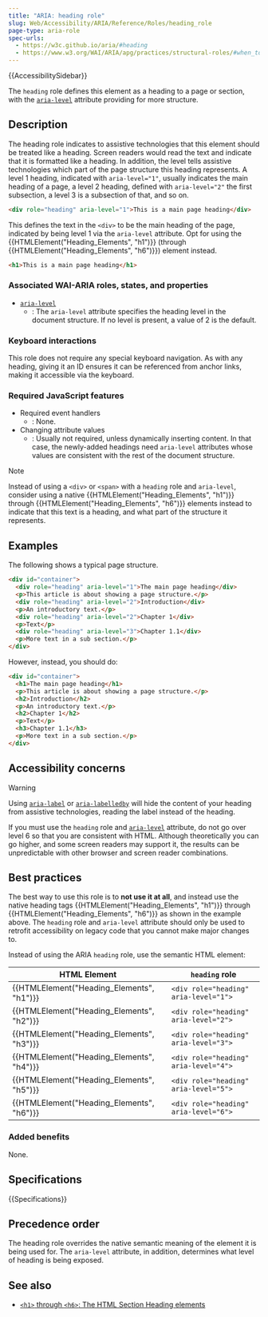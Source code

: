 ```yaml
---
title: "ARIA: heading role"
slug: Web/Accessibility/ARIA/Reference/Roles/heading_role
page-type: aria-role
spec-urls:
  - https://w3c.github.io/aria/#heading
  - https://www.w3.org/WAI/ARIA/apg/practices/structural-roles/#when_to_use_structural_roles
---
```


{{AccessibilitySidebar}}

The `heading` role defines this element as a heading to a page or section, with the [`aria-level`](/en-US/docs/Web/Accessibility/ARIA/Attributes/aria-level) attribute providing for more structure.

## Description

The heading role indicates to assistive technologies that this element should be treated like a heading. Screen readers would read the text and indicate that it is formatted like a heading. In addition, the level tells assistive technologies which part of the page structure this heading represents. A level 1 heading, indicated with `aria-level="1"`, usually indicates the main heading of a page, a level 2 heading, defined with `aria-level="2"` the first subsection, a level 3 is a subsection of that, and so on.

```html
<div role="heading" aria-level="1">This is a main page heading</div>
```

This defines the text in the `<div>` to be the main heading of the page, indicated by being level 1 via the `aria-level` attribute. Opt for using the {{HTMLElement("Heading_Elements", "h1")}} (through {{HTMLElement("Heading_Elements", "h6")}}) element instead.

```html
<h1>This is a main page heading</h1>
```

### Associated WAI-ARIA roles, states, and properties

- [`aria-level`](/en-US/docs/Web/Accessibility/ARIA/Attributes/aria-level)
  - : The `aria-level` attribute specifies the heading level in the document structure. If no level is present, a value of 2 is the default.

### Keyboard interactions

This role does not require any special keyboard navigation. As with any heading, giving it an ID ensures it can be referenced from anchor links, making it accessible via the keyboard.

### Required JavaScript features

- Required event handlers
  - : None.
- Changing attribute values
  - : Usually not required, unless dynamically inserting content. In that case, the newly-added headings need `aria-level` attributes whose values are consistent with the rest of the document structure.

> [!NOTE]
> Instead of using a `<div>` or `<span>` with a `heading` role and `aria-level`, consider using a native {{HTMLElement("Heading_Elements", "h1")}} through {{HTMLElement("Heading_Elements", "h6")}} elements instead to indicate that this text is a heading, and what part of the structure it represents.

## Examples

The following shows a typical page structure.

```html
<div id="container">
  <div role="heading" aria-level="1">The main page heading</div>
  <p>This article is about showing a page structure.</p>
  <div role="heading" aria-level="2">Introduction</div>
  <p>An introductory text.</p>
  <div role="heading" aria-level="2">Chapter 1</div>
  <p>Text</p>
  <div role="heading" aria-level="3">Chapter 1.1</div>
  <p>More text in a sub section.</p>
</div>
```

However, instead, you should do:

```html
<div id="container">
  <h1>The main page heading</h1>
  <p>This article is about showing a page structure.</p>
  <h2>Introduction</h2>
  <p>An introductory text.</p>
  <h2>Chapter 1</h2>
  <p>Text</p>
  <h3>Chapter 1.1</h3>
  <p>More text in a sub section.</p>
</div>
```

## Accessibility concerns

> [!WARNING]
> Using [`aria-label`](/en-US/docs/Web/Accessibility/ARIA/Attributes/aria-label) or [`aria-labelledby`](/en-US/docs/Web/Accessibility/ARIA/Attributes/aria-labelledby) will hide the content of your heading from assistive technologies, reading the label instead of the heading.

If you must use the `heading` role and [`aria-level`](/en-US/docs/Web/Accessibility/ARIA/Attributes/aria-level) attribute, do not go over level 6 so that you are consistent with HTML. Although theoretically you can go higher, and some screen readers may support it, the results can be unpredictable with other browser and screen reader combinations.

## Best practices

The best way to use this role is to **not use it at all**, and instead use the native heading tags {{HTMLElement("Heading_Elements", "h1")}} through {{HTMLElement("Heading_Elements", "h6")}} as shown in the example above. The `heading` role and `aria-level` attribute should only be used to retrofit accessibility on legacy code that you cannot make major changes to.

Instead of using the ARIA `heading` role, use the semantic HTML element:

| HTML Element                              | `heading` role                        |
| ----------------------------------------- | ------------------------------------- |
| {{HTMLElement("Heading_Elements", "h1")}} | `<div role="heading" aria-level="1">` |
| {{HTMLElement("Heading_Elements", "h2")}} | `<div role="heading" aria-level="2">` |
| {{HTMLElement("Heading_Elements", "h3")}} | `<div role="heading" aria-level="3">` |
| {{HTMLElement("Heading_Elements", "h4")}} | `<div role="heading" aria-level="4">` |
| {{HTMLElement("Heading_Elements", "h5")}} | `<div role="heading" aria-level="5">` |
| {{HTMLElement("Heading_Elements", "h6")}} | `<div role="heading" aria-level="6">` |

### Added benefits

None.

## Specifications

{{Specifications}}

## Precedence order

The heading role overrides the native semantic meaning of the element it is being used for. The `aria-level` attribute, in addition, determines what level of heading is being exposed.

## See also

- [`<h1>` through `<h6>`: The HTML Section Heading elements](/en-US/docs/Web/HTML/Element/Heading_Elements)
